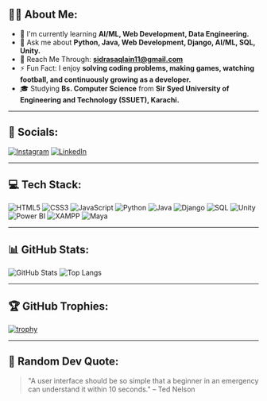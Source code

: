 ## 👩‍💻 About Me:
- 🌱 I'm currently learning **AI/ML, Web Development, Data Engineering.**
- 💬 Ask me about **Python, Java, Web Development, Django, AI/ML, SQL, Unity.**
- 📩 Reach Me Through: **sidrasaqlain11@gmail.com**
- ⚡ Fun Fact: I enjoy **solving coding problems, making games, watching football, and continuously growing as a developer.**
- 🎓 Studying **Bs. Computer Science** from **Sir Syed University of Engineering and Technology (SSUET), Karachi.**

---

## 🔗 Socials:
[![Instagram](https://img.shields.io/badge/Instagram-%23E4405F.svg?style=for-the-badge&logo=instagram&logoColor=white)](https://www.instagram.com/)
[![LinkedIn](https://img.shields.io/badge/LinkedIn-%230077B5.svg?style=for-the-badge&logo=linkedin&logoColor=white)](https://www.linkedin.com/)

---

## 💻 Tech Stack:
![HTML5](https://img.shields.io/badge/HTML5-%23E34F26.svg?style=for-the-badge&logo=html5&logoColor=white)
![CSS3](https://img.shields.io/badge/CSS3-%231572B6.svg?style=for-the-badge&logo=css3&logoColor=white)
![JavaScript](https://img.shields.io/badge/JavaScript-%23323330.svg?style=for-the-badge&logo=javascript&logoColor=%23F7DF1E)
![Python](https://img.shields.io/badge/Python-%2314354C.svg?style=for-the-badge&logo=python&logoColor=white)
![Java](https://img.shields.io/badge/Java-%23ED8B00.svg?style=for-the-badge&logo=openjdk&logoColor=white)
![Django](https://img.shields.io/badge/Django-%23092E20.svg?style=for-the-badge&logo=django&logoColor=white)
![SQL](https://img.shields.io/badge/SQL-%2307405e.svg?style=for-the-badge&logo=mysql&logoColor=white)
![Unity](https://img.shields.io/badge/Unity-%23000000.svg?style=for-the-badge&logo=unity&logoColor=white)
![Power BI](https://img.shields.io/badge/PowerBI-F2C811?style=for-the-badge&logo=powerbi&logoColor=black)
![XAMPP](https://img.shields.io/badge/XAMPP-FB7A24?style=for-the-badge&logo=xampp&logoColor=white)
![Maya](https://img.shields.io/badge/Maya-00B1E7?style=for-the-badge&logo=autodesk&logoColor=white)

---

## 📊 GitHub Stats:
![GitHub Stats](https://github-readme-stats.vercel.app/api?username=sidrasaqlain&show_icons=true&theme=radical)
![Top Langs](https://github-readme-stats.vercel.app/api/top-langs/?username=sidrasaqlain&layout=compact&theme=radical)

---

## 🏆 GitHub Trophies:
[![trophy](https://github-profile-trophy.vercel.app/?username=sidrasaqlain&theme=onedark&rank=SECRET,SSS,SS,S,A,B,C)](https://github.com/ryo-ma/github-profile-trophy)

---

## 💬 Random Dev Quote:
> "A user interface should be so simple that a beginner in an emergency can understand it within 10 seconds." – Ted Nelson
